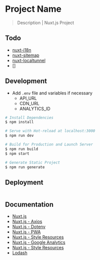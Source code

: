 # Project Name

> Description | Nuxt.js Project

## Todo
* [nuxt-i18n](https://github.com/nuxt-community/nuxt-i18n)
* [nuxt-sitemap](https://github.com/nuxt-community/sitemap-module)
* [nuxt-localtunnel](https://github.com/nuxt-community/modules/tree/master/packages/localtunnel)
* []

## Development

* Add `.env` file and variables if necessary
  * API_URL
  * CDN_URL
  * ANALYTICS_ID

``` bash
# Install Dependencies
$ npm install

# Serve with Hot-reload at localhost:3000
$ npm run dev

# Build for Production and Launch Server
$ npm run build
$ npm start

# Generate Static Project
$ npm run generate
```


## Deployment

```bash
```


## Documentation

* [Nuxt.js](https://nuxtjs.org)
* [Nuxt.js - Axios](https://axios.nuxtjs.org/usage)
* [Nuxt.js - Dotenv](https://github.com/nuxt-community/dotenv-module)
* [Nuxt.js - PWA](https://github.com/nuxt-community/pwa-module)
* [Nuxt.js - Style Resources](https://github.com/nuxt-community/style-resources-module)
* [Nuxt.js - Google Analytics](https://github.com/nuxt-community/analytics-module)
* [Nuxt.js - Style Resources](https://github.com/nuxt-community/style-resources-module)
* [Lodash](https://lodash.com/)
